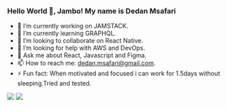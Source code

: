 ### Hello World 👋, Jambo! My name is Dedan Msafari 


- 🔭 I’m currently working on JAMSTACK.
- 🌱 I’m currently learning GRAPHQL.
- 👯 I’m looking to collaborate on React Native.
- 🤔 I’m looking for help with AWS and DevOps.
- 💬 Ask me about React, Javascript and Figma.
- 📫 How to reach me: dedan.msafari@gmail.com.
- ⚡ Fun fact: When motivated and focused i can work for 1.5days without sleeping.Tried and tested.

<img src="https://github-readme-stats.vercel.app/api/top-langs/?username=dedanmsafari"/>
<img src="https://github-readme-stats.vercel.app/api?username=dedanmsafari&&show_icons=true&title_color=ff0a54&icon_color=ffff3f&text_color=ffffff&bg_color=0a0012&theme=radical"/>
